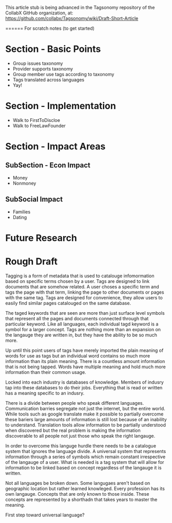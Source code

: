 This article stub is being advanced in the Tagsonomy repository of the CollabX GitHub organization, at:   
https://github.com/collabx/Tagsonomy/wiki/Draft-Short-Article  

======
For scratch notes (to get started)


# Section - Basic Points

* Group issues taxonomy
* Provider supports taxonomy
* Group member use tags according to taxonomy
* Tags translated across languages
* Yay!

#  Section - Implementation

* Walk to FirstToDiscloe
* Walk to FreeLawFounder

# Section - Impact Areas

##  SubSection - Econ Impact

* Money
* Nonmoney

## SubSocial Impact

* Families
* Dating 

# Future Research

# Rough Draft

  Tagging is a form of metadata that is used to catalouge infomormation based on specific terms chosen by a user. Tags are designed to link documents that are somehow related. A user choses a specific term and tags the page with that term, linking the page to other documents or pages with the same tag. Tags are designed for convenience, they allow users to easily find similar pages catalouged on the same database. 
  
  The taged keywords that are seen are more than just surface level symbols that represent all the pages and documents connected through that particular keyword. Like all languages, each individual tagd keyword is a symbol for a larger concept. Tags are nothing more than an expansion on the langauge they are written in, but they have the ability to be so much more. 
  
  Up until this point users of tags have merely imported the plain meaning of words for use as tags but an individual word contains so much more information than its plain meaning. There is a countless amount information that is not being tapped. Words have multiple meaning and hold much more information than their common usage.  

 Locked into each industry is databases of knowledge. Members of indusry tap into these databases to do their jobs. Everything that is read or written has a meaning specific to an indusry. 

  There is a divide between people who speak different languages. Communication barries segregate not just the internet, but the entire world. While tools such as google translate make it possible to partially overcome these bariers large amounts of information is still lost because of an inability to understand. Translation tools allow information to be partially understood when discovered but the real problem is making the information discoverable to all people not just those who speak the right langauge. 
  
  In order to overcome this languge hurdle there needs to be a catalogue system that ignores the language divide. A universal system that represents information through a series of symbols which remain constant irrespective of the langauge of a user. What is needed is a tag system that will allow for information to be linked based on concept regardless of the langauge it is written.
  
  Not all languages be broken down. Some langugaes aren't based on geographic location but rather learned knowleged. Every profession has its own langauge. Concepts that are only known to those inside. These concepts are represented by a shorthadn that takes years to master the meaning. 
  
  
  
  First step toward universal language? 

